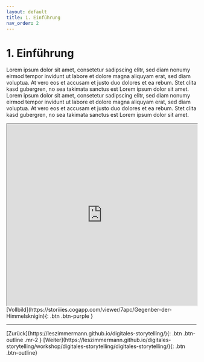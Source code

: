 ```yaml
---
layout: default
title: 1. Einführung
nav_order: 2
---
```

# 1. Einführung
Lorem ipsum dolor sit amet, consetetur sadipscing elitr, sed diam nonumy eirmod tempor invidunt ut labore et dolore magna aliquyam erat, sed diam voluptua. At vero eos et accusam et justo duo dolores et ea rebum. Stet clita kasd gubergren, no sea takimata sanctus est Lorem ipsum dolor sit amet. Lorem ipsum dolor sit amet, consetetur sadipscing elitr, sed diam nonumy eirmod tempor invidunt ut labore et dolore magna aliquyam erat, sed diam voluptua. At vero eos et accusam et justo duo dolores et ea rebum. Stet clita kasd gubergren, no sea takimata sanctus est Lorem ipsum dolor sit amet.

<iframe width="100%" height="480" src="https://storiiies.cogapp.com/viewer/7apc/Gegenber-der-Himmelsknigin?embed=true" title="Gegenüber der Himmelskönigin?"></iframe>
[Vollbild](https://storiiies.cogapp.com/viewer/7apc/Gegenber-der-Himmelsknigin){: .btn .btn-purple }

---

<span class="fs-8">
[Zurück](https://leszimmermann.github.io/digitales-storytelling/){: .btn .btn-outline .mr-2 } 
</span>
<span class="fs-8">
[Weiter](https://leszimmermann.github.io/digitales-storytelling/workshop/digitales-storytelling/digitales-storytelling/){: .btn .btn-outline}
</span>